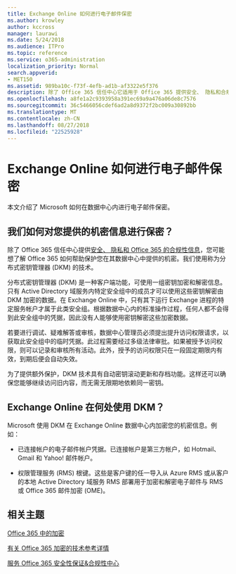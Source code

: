```yaml
---
title: Exchange Online 如何进行电子邮件保密
ms.author: krowley
author: kccross
manager: laurawi
ms.date: 5/24/2018
ms.audience: ITPro
ms.topic: reference
ms.service: o365-administration
localization_priority: Normal
search.appverid:
- MET150
ms.assetid: 989ba10c-f73f-4efb-ad1b-af3322e5f376
description: 除了 Office 365 信任中心它适用于 Office 365 提供安全、 隐私和合规性信息，您可能想了解 Office 365 如何帮助保护您在其数据中心中提供的机密。我们使用称为分布式密钥管理器 (DKM) 的技术。
ms.openlocfilehash: a8fe1a2c9393958a391ec69a9a476a06de8c7576
ms.sourcegitcommit: 36c5466056cdef6ad2a8d9372f2bc009a30892bb
ms.translationtype: MT
ms.contentlocale: zh-CN
ms.lasthandoff: 08/27/2018
ms.locfileid: "22525928"
---
```

# <a name="how-exchange-online-secures-your-email-secrets"></a>Exchange Online 如何进行电子邮件保密

本文介绍了 Microsoft 如何在数据中心内进行电子邮件保密。
  
## <a name="how-do-we-secure-secret-information-provided-by-you"></a>我们如何对您提供的机密信息进行保密？

除了 Office 365 信任中心提供[安全、 隐私和 Office 365 的合规性信息](https://go.microsoft.com/fwlink/?linkid=874644)，您可能想了解 Office 365 如何帮助保护您在其数据中心中提供的机密。我们使用称为分布式密钥管理器 (DKM) 的技术。
  
分布式密钥管理器 (DKM) 是一种客户端功能，可使用一组密钥加密和解密信息。只有 Active Directory 域服务内特定安全组中的成员才可以使用这些密钥解密由 DKM 加密的数据。在 Exchange Online 中，只有其下运行 Exchange 进程的特定服务帐户才属于此类安全组。根据数据中心内的标准操作过程，任何人都不会得到此安全组中的凭据，因此没有人能够使用密钥解密这些加密数据。
  
若要进行调试、疑难解答或审核，数据中心管理员必须提出提升访问权限请求，以获取此安全组中的临时凭据。此过程需要经过多级法律审批。如果被授予访问权限，则可以记录和审核所有活动。此外，授予的访问权限只在一段固定期限内有效，到期后便会自动失效。
  
为了提供额外保护，DKM 技术具有自动密钥滚动更新和存档功能。这样还可以确保您能够继续访问旧内容，而无需无限期地依赖同一密钥。

  
## <a name="where-does-exchange-online-make-use-of-dkm"></a>Exchange Online 在何处使用 DKM？

Microsoft 使用 DKM 在 Exchange Online 数据中心内加密您的机密信息。例如：
  
- 已连接帐户的电子邮件帐户凭据。已连接帐户是第三方帐户，如 Hotmail、Gmail 和 Yahoo! 邮件帐户。
    
- 权限管理服务 (RMS) 根键。这些是客户键的任一导入从 Azure RMS 或从客户的本地 Active Directory 域服务 RMS 部署用于加密和解密电子邮件与 RMS 或 Office 365 邮件加密 (OME)。
    
## <a name="related-topics"></a>相关主题

[Office 365 中的加密](encryption.md)
  
[有关 Office 365 加密的技术参考详情](technical-reference-details-about-encryption.md)
  
[服务 Office 365 安全性保证&amp;合规性中心](https://go.microsoft.com/fwlink/?linkid=874645)
  


